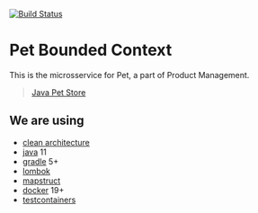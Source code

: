 [![Build Status](https://travis-ci.org/newpetstore/product-pet.svg?branch=master)](https://travis-ci.org/newpetstore/product-pet)

# Pet Bounded Context

This is the microsservice for Pet, a part of Product Management.

> [Java Pet Store](https://www.oracle.com/technetwork/articles/javaee/petstore-137013.html)

## We are using

- [clean architecture](https://blog.cleancoder.com/uncle-bob/2012/08/13/the-clean-architecture.html)
- [java](https://www.oracle.com/technetwork/java/javase) 11
- [gradle](https://gradle.org) 5+
- [lombok](https://projectlombok.org)
- [mapstruct](https://mapstruct.org)
- [docker](https://www.docker.com) 19+
- [testcontainers](https://www.testcontainers.org)

